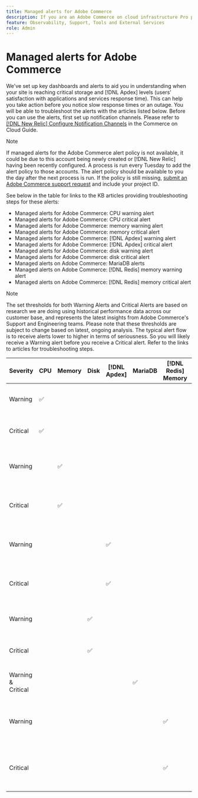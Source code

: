 ```yaml
---
title: Managed alerts for Adobe Commerce
description: If you are an Adobe Commerce on cloud infrastructure Pro plan architecture customer, you can use managed alerts to understand the health of your site. If you are an Adobe Commerce on cloud infrastructure Starter plan architecture customer, you will only receive alerts for the [!DNL Apdex] and error rate conditions.
feature: Observability, Support, Tools and External Services
role: Admin
---
```


# Managed alerts for Adobe Commerce


We've set up key dashboards and alerts to aid you in understanding when your site is reaching critical storage and [!DNL Apdex] levels (users' satisfaction with applications and services response time). This can help you take action before you notice slow response times or an outage. You will be able to troubleshoot the alerts with the articles listed below. Before you can use the alerts, first set up notification channels. Please refer to [[!DNL New Relic] Configure Notification Channels](https://experienceleague.adobe.com/en/docs/commerce-on-cloud/user-guide/monitor/new-relic/new-relic-service) in the Commerce on Cloud Guide.

>[!NOTE]
>
>If managed alerts for the Adobe Commerce alert policy is not available, it could be due to this account being newly created or [!DNL New Relic] having been recently configured. A process is run every Tuesday to add the alert policy to those accounts. The alert policy should be available to you the day after the next process is run. If the policy is still missing, [submit an Adobe Commerce support request](https://experienceleague.adobe.com/en/docs/commerce-knowledge-base/kb/help-center-guide/magento-help-center-user-guide#support-case) and include your project ID.

See below in the table for links to the KB articles providing troubleshooting steps for these alerts:

* Managed alerts for Adobe Commerce: CPU warning alert
* Managed alerts for Adobe Commerce: CPU critical alert
* Managed alerts for Adobe Commerce: memory warning alert
* Managed alerts for Adobe Commerce: memory critical alert
* Managed alerts for Adobe Commerce: [!DNL Apdex] warning alert
* Managed alerts for Adobe Commerce: [!DNL Apdex] critical alert
* Managed alerts for Adobe Commerce: disk warning alert
* Managed alerts for Adobe Commerce: disk critical alert
* Managed alerts on Adobe Commerce: MariaDB alerts
* Managed alerts on Adobe Commerce: [!DNL Redis] memory warning alert
* Managed alerts on Adobe Commerce: [!DNL Redis] memory critical alert

>[!NOTE]
>
>The set thresholds for both Warning Alerts and Critical Alerts are based on research we are doing using historical performance data across our customer base, and represents the latest insights from Adobe Commerce's Support and Engineering teams. Please note that these thresholds are subject to change based on latest, ongoing analysis. The typical alert flow is to receive alerts lower to higher in terms of seriousness. So you will likely receive a Warning alert before you receive a Critical alert. Refer to the links to articles for troubleshooting steps.

| Severity | CPU | Memory | Disk | [!DNL Apdex] | MariaDB | [!DNL Redis] Memory | Troubleshooting Article |
|----------|-----|--------|------|-------|---------|--------------|-------------------------|
| Warning  | ✅  |        |      |       |         |              | [Managed alerts for Adobe Commerce: CPU warning alert](managed-alerts-for-magento-commerce-cpu-warning-alert.md)|
| Critical | ✅  |        |      |       |         |              | [Managed alerts for Adobe Commerce: CPU critical alert](managed-alerts-on-magento-commerce-cpu-critical-alert.md)|
| Warning  |     | ✅     |      |       |         |              | [Managed alerts for Adobe Commerce: memory warning alert](managed-alerts-for-magento-commerce-memory-warning-alert.md)|
| Critical |     | ✅     |      |       |         |              | [Managed alerts for Adobe Commerce: memory critical alert](managed-alerts-on-magento-commerce-memory-critical-alert.md)|
| Warning  |     |        |      | ✅    |         |              | [Managed alerts for Adobe Commerce: [!DNL Apdex] warning alert](managed-alerts-for-magento-commerce-apdex-warning-alert.md)|
| Critical |     |        |      | ✅    |         |              | [Managed alerts for Adobe Commerce: [!DNL Apdex] critical alert](managed-alerts-for-magento-commerce-apdex-critical-alert.md)|
| Warning  |     |        | ✅   |       |         |              | [Managed alerts for Adobe Commerce: disk warning alert](managed-alerts-for-magento-commerce-disk-warning-alert.md)|
| Critical |     |        | ✅   |       |         |              | [Managed alerts for Adobe Commerce: disk critical alert](managed-alerts-for-magento-commerce-disk-critical-alert.md)|
| Warning & Critical |     |        |      |       | ✅       |              | [Managed alerts on Adobe Commerce: MariaDB alerts](managed-alerts-on-magento-commerce-mariadb-alerts.md)|
| Warning  |     |        |      |       |         | ✅          | [Managed alerts on Adobe Commerce: [!DNL Redis] memory warning alert](managed-alerts-on-magento-commerce-redis-memory-warning-alert.md)|
| Critical |     |        |      |       |         | ✅          | [Managed alerts on Adobe Commerce: [!DNL Redis] memory critical alert](managed-alerts-on-magento-commerce-redis-memory-critical-alert.md)|
